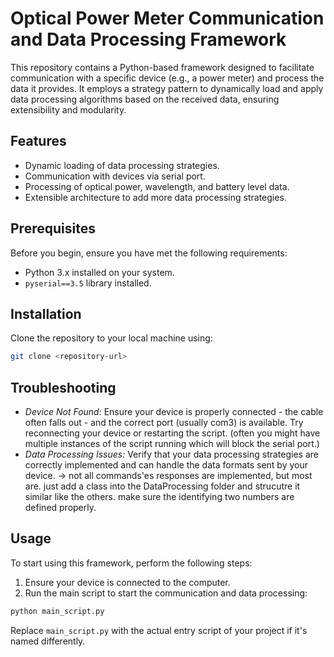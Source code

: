 # Optical Power Meter Communication and Data Processing Framework

This repository contains a Python-based framework designed to facilitate communication with a specific device (e.g., a power meter) and process the data it provides. It employs a strategy pattern to dynamically load and apply data processing algorithms based on the received data, ensuring extensibility and modularity.

## Features

- Dynamic loading of data processing strategies.
- Communication with devices via serial port.
- Processing of optical power, wavelength, and battery level data.
- Extensible architecture to add more data processing strategies.

## Prerequisites

Before you begin, ensure you have met the following requirements:

- Python 3.x installed on your system.
- `pyserial==3.5` library installed.

## Installation

Clone the repository to your local machine using:

```bash
git clone <repository-url>
```
## Troubleshooting

- *Device Not Found:* Ensure your device is properly connected - the cable often falls out - and the correct port (usually com3) is available. Try reconnecting your device or restarting the script. (often you might have multiple instances of the script running which will block the serial port.)
- *Data Processing Issues:* Verify that your data processing strategies are correctly implemented and can handle the data formats sent by your device. -> not all commands'es responses are implemented, but most are. just add a class into the DataProcessing folder and strucutre it similar like the others. make sure the identifying two numbers are defined properly.

## Usage

To start using this framework, perform the following steps:

1. Ensure your device is connected to the computer.
2. Run the main script to start the communication and data processing:

```bash
python main_script.py
```

Replace `main_script.py` with the actual entry script of your project if it's named differently.

